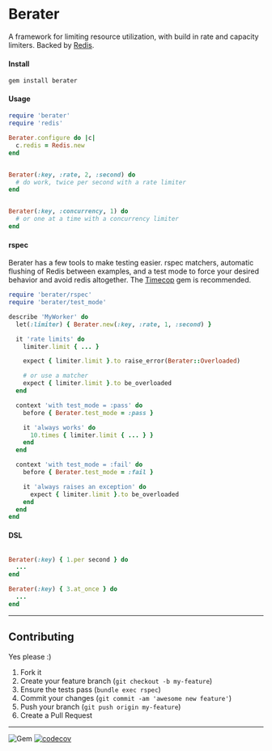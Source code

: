 Berater
======
A framework for limiting resource utilization, with build in rate and capacity limiters.  Backed by [Redis](https://redis.io/).


#### Install
```gem install berater```


#### Usage
```ruby
require 'berater'
require 'redis'

Berater.configure do |c|
  c.redis = Redis.new
end


Berater(:key, :rate, 2, :second) do
  # do work, twice per second with a rate limiter
end


Berater(:key, :concurrency, 1) do
  # or one at a time with a concurrency limiter
end

```


#### rspec
Berater has a few tools to make testing easier.  rspec matchers, automatic flushing of Redis between examples, and a test mode to force your desired behavior and avoid redis altogether.  The [Timecop](https://github.com/travisjeffery/timecop) gem is recommended.

```ruby
require 'berater/rspec'
require 'berater/test_mode'

describe 'MyWorker' do
  let(:limiter) { Berater.new(:key, :rate, 1, :second) }

  it 'rate limits' do
    limiter.limit { ... }

    expect { limiter.limit }.to raise_error(Berater::Overloaded)

    # or use a matcher
    expect { limiter.limit }.to be_overloaded
  end

  context 'with test_mode = :pass' do
    before { Berater.test_mode = :pass }

    it 'always works' do
      10.times { limiter.limit { ... } }
    end
  end

  context 'with test_mode = :fail' do
    before { Berater.test_mode = :fail }

    it 'always raises an exception' do
      expect { limiter.limit }.to be_overloaded
    end
  end
end
```

#### DSL
```ruby

Berater(:key) { 1.per second } do
  ...
end

Berater(:key) { 3.at_once } do
  ...
end

```

----
## Contributing

Yes please  :)

1. Fork it
1. Create your feature branch (`git checkout -b my-feature`)
1. Ensure the tests pass (`bundle exec rspec`)
1. Commit your changes (`git commit -am 'awesome new feature'`)
1. Push your branch (`git push origin my-feature`)
1. Create a Pull Request


----
![Gem](https://img.shields.io/gem/dt/berater?style=plastic)
[![codecov](https://codecov.io/gh/dpep/berater_rb/branch/master/graph/badge.svg?token=1L7OD80182)](https://codecov.io/gh/dpep/berater_rb)
